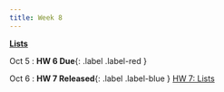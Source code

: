 ```yaml
---
title: Week 8
---
```


**[Lists](https://docs.google.com/presentation/d/1KEEJmDnY9kly3K6LVz8CcbxdtbXJ-DpMhz-Olt_sAOE/edit#slide=id.p)**

Oct 5
:  **HW 6 Due**{: .label .label-red }

Oct 6
:  **HW 7 Released**{: .label .label-blue } [HW 7: Lists](https://edstem.org/us/courses/41263/lessons/72118/slides/384195)
